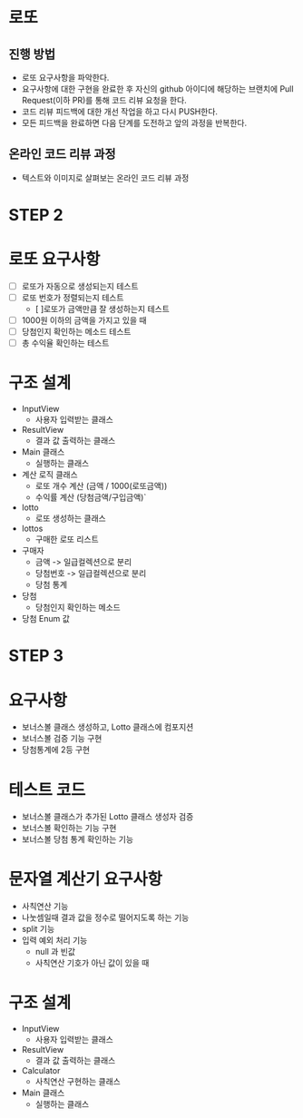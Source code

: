# 로또

## 진행 방법

* 로또 요구사항을 파악한다.
* 요구사항에 대한 구현을 완료한 후 자신의 github 아이디에 해당하는 브랜치에 Pull Request(이하 PR)를 통해 코드 리뷰 요청을 한다.
* 코드 리뷰 피드백에 대한 개선 작업을 하고 다시 PUSH한다.
* 모든 피드백을 완료하면 다음 단계를 도전하고 앞의 과정을 반복한다.

## 온라인 코드 리뷰 과정

* 텍스트와 이미지로 살펴보는 온라인 코드 리뷰 과정

# STEP 2

# 로또 요구사항

- [ ] 로또가 자동으로 생성되는지 테스트
- [ ] 로또 번호가 정렬되는지 테스트
  - [ ]로또가 금액만큼 잘 생성하는지 테스트
- [ ] 1000원 이하의 금액을 가지고 있을 때
- [ ] 당첨인지 확인하는 메소드 테스트
- [ ] 총 수익율 확인하는 테스트

# 구조 설계

- InputView
    - 사용자 입력받는 클래스
- ResultView
    - 결과 값 출력하는 클래스
- Main 클래스
    - 실행하는 클래스
- 계산 로직 클래스
    - 로또 개수 계산 (금액 / 1000(로또금액))
    - 수익률 계산 (당첨금액/구입금액)`
- lotto
    - 로또 생성하는 클래스
- lottos
    - 구매한 로또 리스트
- 구매자
    - 금액 -> 일급컬렉션으로 분리
    - 당첨번호 -> 일급컬렉션으로 분리
    - 당첨 통계
- 당첨
    - 당첨인지 확인하는 메소드
- 당첨 Enum 값

# STEP 3

# 요구사항

- 보너스볼 클래스 생성하고, Lotto 클래스에 컴포지션
- 보너스볼 검증 기능 구현
- 당첨통계에 2등 구현

# 테스트 코드

- 보너스볼 클래스가 추가된 Lotto 클래스 생성자 검증
- 보너스볼 확인하는 기능 구현
- 보너스볼 당첨 통계 확인하는 기능

# 문자열 계산기 요구사항

- 사칙연산 기능
- 나눗셈일때 결과 값을 정수로 떨어지도록 하는 기능
- split 기능
- 입력 예외 처리 기능
    - null 과 빈값
    - 사칙연산 기호가 아닌 값이 있을 때

# 구조 설계

- InputView
    - 사용자 입력받는 클래스
- ResultView
    - 결과 값 출력하는 클래스
- Calculator
    - 사칙연산 구현하는 클래스
- Main 클래스
    - 실행하는 클래스
